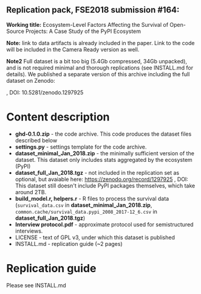 Replication pack, FSE2018 submission #164:
----------

**Working title:** Ecosystem-Level Factors Affecting the Survival of Open-Source Projects: 
A Case Study of the PyPI Ecosystem

**Note:** link to data artifacts is already included in the paper. 
Link to the code will be included in the Camera Ready version as well.

**Note2** Full dataset is a bit too big (5.4Gb compressed, 34Gb unpacked), and
is not required minimal and thorough replications (see INSTALL.md for details).
We published a separate version of this archive including the full dataset on Zenodo:
<link to follow>, DOI: 10.5281/zenodo.1297925

Content description
===================

- **ghd-0.1.0.zip** - the code archive. This code produces the dataset files 
  described below
- **settings.py** - settings template for the code archive.
- **dataset_minimal_Jan_2018.zip** - the minimally sufficient version of the dataset.
  This dataset only includes stats aggregated by the ecosystem (PyPI)
- **dataset_full_Jan_2018.tgz** - not included in the replication set as optional,
  but avaiable here: https://zenodo.org/record/1297925 , DOI: 
  This dataset still doesn't include PyPI packages themselves, which take around 2TB.
- **build_model.r, helpers.r** - R files to process the survival data 
   (`survival_data.csv` in **dataset_minimal_Jan_2018.zip**, 
   `common.cache/survival_data.pypi_2008_2017-12_6.csv` in 
   **dataset_full_Jan_2018.tgz**)
- **Interview protocol.pdf** - approximate protocol used for semistructured interviews.
- LICENSE - text of GPL v3, under which this dataset is published
- INSTALL.md - replication guide (~2 pages)


Replication guide
=================

Please see INSTALL.md
